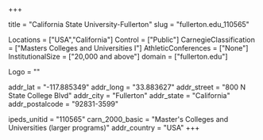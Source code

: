 
+++

title = "California State University-Fullerton"
slug = "fullerton.edu_110565"

Locations = ["USA","California"]
Control = ["Public"]
CarnegieClassification = ["Masters Colleges and Universities I"]
AthleticConferences = ["None"]
InstitutionalSize = ["20,000 and above"]
domain = ["fullerton.edu"]

Logo = ""

addr_lat = "-117.885349"
addr_long = "33.883627"
addr_street = "800 N State College Blvd"
addr_city = "Fullerton"
addr_state = "California"
addr_postalcode = "92831-3599"

ipeds_unitid = "110565"
carn_2000_basic = "Master's Colleges and Universities (larger programs)"
addr_country = "USA"
+++
    
